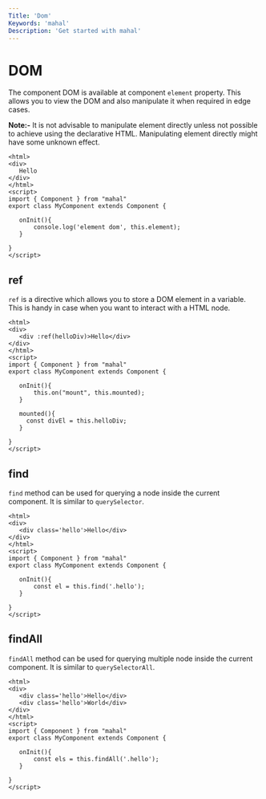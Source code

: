```yaml
---
Title: 'Dom'
Keywords: 'mahal'
Description: 'Get started with mahal'
---
```


# DOM

The component DOM is available at component `element` property. This allows you to view the DOM and also manipulate it when required in edge cases.

**Note:-** It is not advisable to manipulate element directly unless not possible to achieve using the declarative HTML. Manipulating element directly might have some unknown effect.

```
<html>
<div>
   Hello
</div>
</html>
<script>
import { Component } from "mahal"
export class MyComponent extends Component {

   onInit(){
       console.log('element dom', this.element);
   }

}
</script>
```

## ref

`ref` is a directive which allows you to store a DOM element in a variable. This is handy in case when you want to interact with a HTML node.

```
<html>
<div>
   <div :ref(helloDiv)>Hello</div>
</div>
</html>
<script>
import { Component } from "mahal"
export class MyComponent extends Component {

   onInit(){
       this.on("mount", this.mounted);
   }

   mounted(){
     const divEl = this.helloDiv;
   }

}
</script>
```

## find

`find` method can be used for querying a node inside the current component. It is similar to `querySelector`.

```
<html>
<div>
   <div class='hello'>Hello</div>
</div>
</html>
<script>
import { Component } from "mahal"
export class MyComponent extends Component {

   onInit(){
       const el = this.find('.hello');
   }

}
</script>
```

## findAll

`findAll` method can be used for querying multiple node inside the current component. It is similar to `querySelectorAll`.

```
<html>
<div>
   <div class='hello'>Hello</div>
   <div class='hello'>World</div>
</div>
</html>
<script>
import { Component } from "mahal"
export class MyComponent extends Component {

   onInit(){
       const els = this.findAll('.hello');
   }

}
</script>
```
